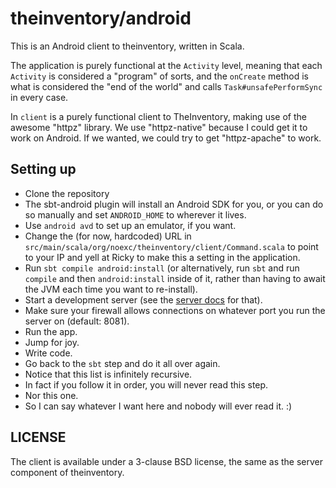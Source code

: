 # theinventory/android

This is an Android client to theinventory, written in Scala.

The application is purely functional at the `Activity` level, meaning that each
`Activity` is considered a "program" of sorts, and the `onCreate` method is what
is considered the "end of the world" and calls `Task#unsafePerformSync` in every
case.

In `client` is a purely functional client to TheInventory, making use of the
awesome "httpz" library. We use "httpz-native" because I could get it to work on
Android. If we wanted, we could try to get "httpz-apache" to work.

## Setting up

* Clone the repository
* The sbt-android plugin will install an Android SDK for you, or you can do so
  manually and set `ANDROID_HOME` to wherever it lives.
* Use `android avd` to set up an emulator, if you want.
* Change the (for now, hardcoded) URL in
  `src/main/scala/org/noexc/theinventory/client/Command.scala` to point to your
  IP and yell at Ricky to make this a setting in the application.
* Run `sbt compile android:install` (or alternatively, run `sbt` and run
  `compile` and then `android:install` inside of it, rather than having to
  await the JVM each time you want to re-install).
* Start a development server (see the [server docs](../server/README.md) for
  that).
* Make sure your firewall allows connections on whatever port you run the server
  on (default: 8081).
* Run the app.
* Jump for joy.
* Write code.
* Go back to the `sbt` step and do it all over again.
* Notice that this list is infinitely recursive.
* In fact if you follow it in order, you will never read this step.
* Nor this one.
* So I can say whatever I want here and nobody will ever read it. :)

## LICENSE

The client is available under a 3-clause BSD license, the same as the server
component of theinventory.

